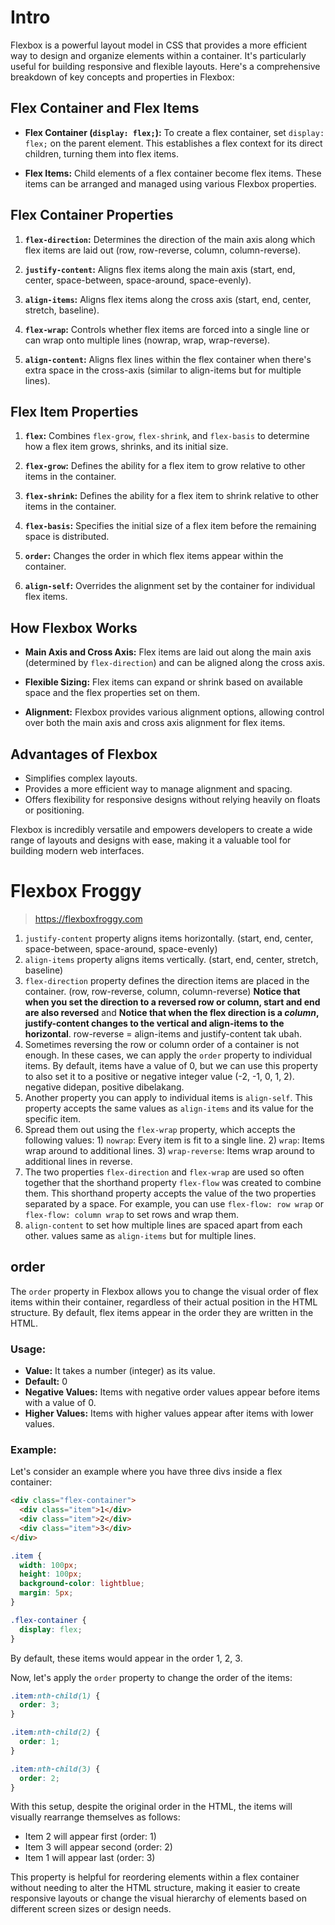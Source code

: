 # Intro

Flexbox is a powerful layout model in CSS that provides a more efficient way to design and organize elements within a container. It's particularly useful for building responsive and flexible layouts. Here's a comprehensive breakdown of key concepts and properties in Flexbox:

## Flex Container and Flex Items

- **Flex Container (`display: flex;`):** To create a flex container, set `display: flex;` on the parent element. This establishes a flex context for its direct children, turning them into flex items.
  
- **Flex Items:** Child elements of a flex container become flex items. These items can be arranged and managed using various Flexbox properties.

## Flex Container Properties

1. **`flex-direction`:** Determines the direction of the main axis along which flex items are laid out (row, row-reverse, column, column-reverse).
   
2. **`justify-content`:** Aligns flex items along the main axis (start, end, center, space-between, space-around, space-evenly).

3. **`align-items`:** Aligns flex items along the cross axis (start, end, center, stretch, baseline).

4. **`flex-wrap`:** Controls whether flex items are forced into a single line or can wrap onto multiple lines (nowrap, wrap, wrap-reverse).

5. **`align-content`:** Aligns flex lines within the flex container when there's extra space in the cross-axis (similar to align-items but for multiple lines).

## Flex Item Properties

1. **`flex`:** Combines `flex-grow`, `flex-shrink`, and `flex-basis` to determine how a flex item grows, shrinks, and its initial size.

2. **`flex-grow`:** Defines the ability for a flex item to grow relative to other items in the container.

3. **`flex-shrink`:** Defines the ability for a flex item to shrink relative to other items in the container.

4. **`flex-basis`:** Specifies the initial size of a flex item before the remaining space is distributed.

5. **`order`:** Changes the order in which flex items appear within the container.

6. **`align-self`:** Overrides the alignment set by the container for individual flex items.

## How Flexbox Works

- **Main Axis and Cross Axis:** Flex items are laid out along the main axis (determined by `flex-direction`) and can be aligned along the cross axis.
  
- **Flexible Sizing:** Flex items can expand or shrink based on available space and the flex properties set on them.
  
- **Alignment:** Flexbox provides various alignment options, allowing control over both the main axis and cross axis alignment for flex items.

## Advantages of Flexbox

- Simplifies complex layouts.
- Provides a more efficient way to manage alignment and spacing.
- Offers flexibility for responsive designs without relying heavily on floats or positioning.

Flexbox is incredibly versatile and empowers developers to create a wide range of layouts and designs with ease, making it a valuable tool for building modern web interfaces.

# Flexbox Froggy

> https://flexboxfroggy.com

1. `justify-content` property aligns items horizontally. (start, end, center, space-between, space-around, space-evenly)
2. `align-items` property aligns items vertically. (start, end, center, stretch, baseline)
3. `flex-direction` property defines the direction items are placed in the container. (row, row-reverse, column, column-reverse) **Notice that when you set the direction to a reversed row or column, start and end are also reversed** and **Notice that when the flex direction is a _column_, justify-content changes to the vertical and align-items to the horizontal**. row-reverse = align-items and justify-content tak ubah.
4. Sometimes reversing the row or column order of a container is not enough. In these cases, we can apply the `order` property to individual items. By default, items have a value of 0, but we can use this property to also set it to a positive or negative integer value (-2, -1, 0, 1, 2). negative didepan, positive dibelakang.
5. Another property you can apply to individual items is `align-self`. This property accepts the same values as `align-items` and its value for the specific item.
6. Spread them out using the `flex-wrap` property, which accepts the following values: 1) `nowrap`: Every item is fit to a single line. 2) `wrap`: Items wrap around to additional lines. 3) `wrap-reverse`: Items wrap around to additional lines in reverse.
7. The two properties `flex-direction` and `flex-wrap` are used so often together that the shorthand property `flex-flow` was created to combine them. This shorthand property accepts the value of the two properties separated by a space. For example, you can use `flex-flow: row wrap` or  `flex-flow: column wrap` to set rows and wrap them.
8. `align-content` to set how multiple lines are spaced apart from each other. values same as `align-items` but for multiple lines.

## order

The `order` property in Flexbox allows you to change the visual order of flex items within their container, regardless of their actual position in the HTML structure. By default, flex items appear in the order they are written in the HTML.

### Usage:

- **Value:** It takes a number (integer) as its value.
- **Default:** 0
- **Negative Values:** Items with negative order values appear before items with a value of 0.
- **Higher Values:** Items with higher values appear after items with lower values.

### Example:

Let's consider an example where you have three divs inside a flex container:

```html
<div class="flex-container">
  <div class="item">1</div>
  <div class="item">2</div>
  <div class="item">3</div>
</div>
```

```css
.item {
  width: 100px;
  height: 100px;
  background-color: lightblue;
  margin: 5px;
}

.flex-container {
  display: flex;
}
```

By default, these items would appear in the order 1, 2, 3.

Now, let's apply the `order` property to change the order of the items:

```css
.item:nth-child(1) {
  order: 3;
}

.item:nth-child(2) {
  order: 1;
}

.item:nth-child(3) {
  order: 2;
}
```

With this setup, despite the original order in the HTML, the items will visually rearrange themselves as follows:

- Item 2 will appear first (order: 1)
- Item 3 will appear second (order: 2)
- Item 1 will appear last (order: 3)

This property is helpful for reordering elements within a flex container without needing to alter the HTML structure, making it easier to create responsive layouts or change the visual hierarchy of elements based on different screen sizes or design needs.